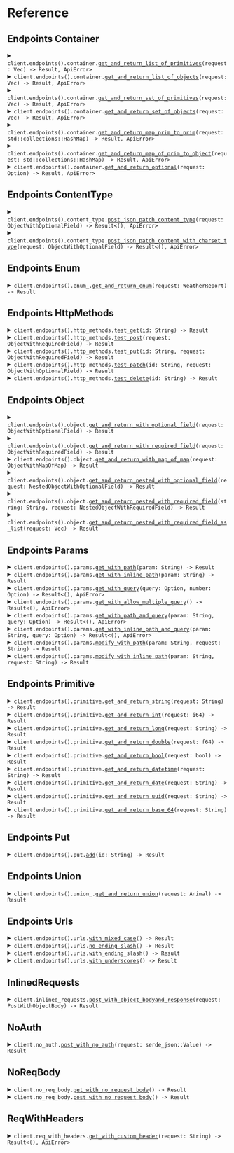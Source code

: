 # Reference
## Endpoints Container
<details><summary><code>client.endpoints().container.<a href="/src/api/resources/endpoints/container/client.rs">get_and_return_list_of_primitives</a>(request: Vec<String>) -> Result<Vec<String>, ApiError></code></summary>
<dl>
<dd>

#### 🔌 Usage

<dl>
<dd>

<dl>
<dd>

```rust
use seed_exhaustive::{ClientConfig, ExhaustiveClient};
use std::collections::HashSet;

#[tokio::main]
async fn main() {
    let config = ClientConfig {
        token: Some("<token>".to_string()),
        ..Default::default()
    };
    let client = ExhaustiveClient::new(config).expect("Failed to build client");
    client
        .endpoints
        .container
        .get_and_return_list_of_primitives(&vec!["string".to_string(), "string".to_string()], None)
        .await;
}
```
</dd>
</dl>
</dd>
</dl>


</dd>
</dl>
</details>

<details><summary><code>client.endpoints().container.<a href="/src/api/resources/endpoints/container/client.rs">get_and_return_list_of_objects</a>(request: Vec<ObjectWithRequiredField>) -> Result<Vec<ObjectWithRequiredField>, ApiError></code></summary>
<dl>
<dd>

#### 🔌 Usage

<dl>
<dd>

<dl>
<dd>

```rust
use seed_exhaustive::{ClientConfig, ExhaustiveClient};
use std::collections::{HashMap, HashSet};

#[tokio::main]
async fn main() {
    let config = ClientConfig {
        token: Some("<token>".to_string()),
        ..Default::default()
    };
    let client = ExhaustiveClient::new(config).expect("Failed to build client");
    client
        .endpoints
        .container
        .get_and_return_list_of_objects(
            &vec![
                ObjectWithRequiredField {
                    string: "string".to_string(),
                },
                ObjectWithRequiredField {
                    string: "string".to_string(),
                },
            ],
            None,
        )
        .await;
}
```
</dd>
</dl>
</dd>
</dl>


</dd>
</dl>
</details>

<details><summary><code>client.endpoints().container.<a href="/src/api/resources/endpoints/container/client.rs">get_and_return_set_of_primitives</a>(request: Vec<String>) -> Result<Vec<String>, ApiError></code></summary>
<dl>
<dd>

#### 🔌 Usage

<dl>
<dd>

<dl>
<dd>

```rust
use seed_exhaustive::{ClientConfig, ExhaustiveClient};
use std::collections::HashSet;

#[tokio::main]
async fn main() {
    let config = ClientConfig {
        token: Some("<token>".to_string()),
        ..Default::default()
    };
    let client = ExhaustiveClient::new(config).expect("Failed to build client");
    client
        .endpoints
        .container
        .get_and_return_set_of_primitives(&HashSet::from(["string".to_string()]), None)
        .await;
}
```
</dd>
</dl>
</dd>
</dl>


</dd>
</dl>
</details>

<details><summary><code>client.endpoints().container.<a href="/src/api/resources/endpoints/container/client.rs">get_and_return_set_of_objects</a>(request: Vec<ObjectWithRequiredField>) -> Result<Vec<ObjectWithRequiredField>, ApiError></code></summary>
<dl>
<dd>

#### 🔌 Usage

<dl>
<dd>

<dl>
<dd>

```rust
use seed_exhaustive::{ClientConfig, ExhaustiveClient};
use std::collections::{HashMap, HashSet};

#[tokio::main]
async fn main() {
    let config = ClientConfig {
        token: Some("<token>".to_string()),
        ..Default::default()
    };
    let client = ExhaustiveClient::new(config).expect("Failed to build client");
    client
        .endpoints
        .container
        .get_and_return_set_of_objects(
            &HashSet::from([ObjectWithRequiredField {
                string: "string".to_string(),
            }]),
            None,
        )
        .await;
}
```
</dd>
</dl>
</dd>
</dl>


</dd>
</dl>
</details>

<details><summary><code>client.endpoints().container.<a href="/src/api/resources/endpoints/container/client.rs">get_and_return_map_prim_to_prim</a>(request: std::collections::HashMap<String, String>) -> Result<std::collections::HashMap<String, String>, ApiError></code></summary>
<dl>
<dd>

#### 🔌 Usage

<dl>
<dd>

<dl>
<dd>

```rust
use seed_exhaustive::{ClientConfig, ExhaustiveClient};
use std::collections::HashMap;

#[tokio::main]
async fn main() {
    let config = ClientConfig {
        token: Some("<token>".to_string()),
        ..Default::default()
    };
    let client = ExhaustiveClient::new(config).expect("Failed to build client");
    client
        .endpoints
        .container
        .get_and_return_map_prim_to_prim(
            &HashMap::from([("string".to_string(), "string".to_string())]),
            None,
        )
        .await;
}
```
</dd>
</dl>
</dd>
</dl>


</dd>
</dl>
</details>

<details><summary><code>client.endpoints().container.<a href="/src/api/resources/endpoints/container/client.rs">get_and_return_map_of_prim_to_object</a>(request: std::collections::HashMap<String, ObjectWithRequiredField>) -> Result<std::collections::HashMap<String, ObjectWithRequiredField>, ApiError></code></summary>
<dl>
<dd>

#### 🔌 Usage

<dl>
<dd>

<dl>
<dd>

```rust
use seed_exhaustive::{ClientConfig, ExhaustiveClient};
use std::collections::HashMap;

#[tokio::main]
async fn main() {
    let config = ClientConfig {
        token: Some("<token>".to_string()),
        ..Default::default()
    };
    let client = ExhaustiveClient::new(config).expect("Failed to build client");
    client
        .endpoints
        .container
        .get_and_return_map_of_prim_to_object(
            &HashMap::from([(
                "string".to_string(),
                ObjectWithRequiredField {
                    string: "string".to_string(),
                },
            )]),
            None,
        )
        .await;
}
```
</dd>
</dl>
</dd>
</dl>


</dd>
</dl>
</details>

<details><summary><code>client.endpoints().container.<a href="/src/api/resources/endpoints/container/client.rs">get_and_return_optional</a>(request: Option<ObjectWithRequiredField>) -> Result<Option<ObjectWithRequiredField>, ApiError></code></summary>
<dl>
<dd>

#### 🔌 Usage

<dl>
<dd>

<dl>
<dd>

```rust
use seed_exhaustive::{ClientConfig, ExhaustiveClient};
use std::collections::HashMap;

#[tokio::main]
async fn main() {
    let config = ClientConfig {
        token: Some("<token>".to_string()),
        ..Default::default()
    };
    let client = ExhaustiveClient::new(config).expect("Failed to build client");
    client
        .endpoints
        .container
        .get_and_return_optional(
            &Some(ObjectWithRequiredField {
                string: "string".to_string(),
            }),
            None,
        )
        .await;
}
```
</dd>
</dl>
</dd>
</dl>


</dd>
</dl>
</details>

## Endpoints ContentType
<details><summary><code>client.endpoints().content_type.<a href="/src/api/resources/endpoints/content_type/client.rs">post_json_patch_content_type</a>(request: ObjectWithOptionalField) -> Result<(), ApiError></code></summary>
<dl>
<dd>

#### 🔌 Usage

<dl>
<dd>

<dl>
<dd>

```rust
use chrono::{DateTime, NaiveDate, Utc};
use seed_exhaustive::{ClientConfig, ExhaustiveClient, ObjectWithOptionalField};
use std::collections::{HashMap, HashSet};
use uuid::Uuid;

#[tokio::main]
async fn main() {
    let config = ClientConfig {
        token: Some("<token>".to_string()),
        ..Default::default()
    };
    let client = ExhaustiveClient::new(config).expect("Failed to build client");
    client
        .endpoints
        .content_type
        .post_json_patch_content_type(
            &ObjectWithOptionalField {
                string: Some("string".to_string()),
                integer: Some(1),
                long: Some(1000000),
                double: Some(1.1),
                bool: Some(true),
                datetime: Some(
                    DateTime::parse_from_rfc3339("2024-01-15T09:30:00Z")
                        .unwrap()
                        .with_timezone(&Utc),
                ),
                date: Some(NaiveDate::parse_from_str("2023-01-15", "%Y-%m-%d").unwrap()),
                uuid: Some(Uuid::parse_str("d5e9c84f-c2b2-4bf4-b4b0-7ffd7a9ffc32").unwrap()),
                base_64: Some("SGVsbG8gd29ybGQh".to_string()),
                list: Some(vec!["list".to_string(), "list".to_string()]),
                set: Some(HashSet::from(["set".to_string()])),
                map: Some(HashMap::from([(1, "map".to_string())])),
                bigint: Some("1000000".to_string()),
            },
            None,
        )
        .await;
}
```
</dd>
</dl>
</dd>
</dl>


</dd>
</dl>
</details>

<details><summary><code>client.endpoints().content_type.<a href="/src/api/resources/endpoints/content_type/client.rs">post_json_patch_content_with_charset_type</a>(request: ObjectWithOptionalField) -> Result<(), ApiError></code></summary>
<dl>
<dd>

#### 🔌 Usage

<dl>
<dd>

<dl>
<dd>

```rust
use chrono::{DateTime, NaiveDate, Utc};
use seed_exhaustive::{ClientConfig, ExhaustiveClient, ObjectWithOptionalField};
use std::collections::{HashMap, HashSet};
use uuid::Uuid;

#[tokio::main]
async fn main() {
    let config = ClientConfig {
        token: Some("<token>".to_string()),
        ..Default::default()
    };
    let client = ExhaustiveClient::new(config).expect("Failed to build client");
    client
        .endpoints
        .content_type
        .post_json_patch_content_with_charset_type(
            &ObjectWithOptionalField {
                string: Some("string".to_string()),
                integer: Some(1),
                long: Some(1000000),
                double: Some(1.1),
                bool: Some(true),
                datetime: Some(
                    DateTime::parse_from_rfc3339("2024-01-15T09:30:00Z")
                        .unwrap()
                        .with_timezone(&Utc),
                ),
                date: Some(NaiveDate::parse_from_str("2023-01-15", "%Y-%m-%d").unwrap()),
                uuid: Some(Uuid::parse_str("d5e9c84f-c2b2-4bf4-b4b0-7ffd7a9ffc32").unwrap()),
                base_64: Some("SGVsbG8gd29ybGQh".to_string()),
                list: Some(vec!["list".to_string(), "list".to_string()]),
                set: Some(HashSet::from(["set".to_string()])),
                map: Some(HashMap::from([(1, "map".to_string())])),
                bigint: Some("1000000".to_string()),
            },
            None,
        )
        .await;
}
```
</dd>
</dl>
</dd>
</dl>


</dd>
</dl>
</details>

## Endpoints Enum
<details><summary><code>client.endpoints().enum_.<a href="/src/api/resources/endpoints/enum_/client.rs">get_and_return_enum</a>(request: WeatherReport) -> Result<WeatherReport, ApiError></code></summary>
<dl>
<dd>

#### 🔌 Usage

<dl>
<dd>

<dl>
<dd>

```rust
use seed_exhaustive::{ClientConfig, ExhaustiveClient, WeatherReport};

#[tokio::main]
async fn main() {
    let config = ClientConfig {
        token: Some("<token>".to_string()),
        ..Default::default()
    };
    let client = ExhaustiveClient::new(config).expect("Failed to build client");
    client
        .endpoints
        .enum_
        .get_and_return_enum(&WeatherReport::Sunny, None)
        .await;
}
```
</dd>
</dl>
</dd>
</dl>


</dd>
</dl>
</details>

## Endpoints HttpMethods
<details><summary><code>client.endpoints().http_methods.<a href="/src/api/resources/endpoints/http_methods/client.rs">test_get</a>(id: String) -> Result<String, ApiError></code></summary>
<dl>
<dd>

#### 🔌 Usage

<dl>
<dd>

<dl>
<dd>

```rust
use seed_exhaustive::{ClientConfig, ExhaustiveClient};

#[tokio::main]
async fn main() {
    let config = ClientConfig {
        token: Some("<token>".to_string()),
        ..Default::default()
    };
    let client = ExhaustiveClient::new(config).expect("Failed to build client");
    client
        .endpoints
        .http_methods
        .test_get(&"id".to_string(), None)
        .await;
}
```
</dd>
</dl>
</dd>
</dl>

#### ⚙️ Parameters

<dl>
<dd>

<dl>
<dd>

**id:** `String` 
    
</dd>
</dl>
</dd>
</dl>


</dd>
</dl>
</details>

<details><summary><code>client.endpoints().http_methods.<a href="/src/api/resources/endpoints/http_methods/client.rs">test_post</a>(request: ObjectWithRequiredField) -> Result<ObjectWithOptionalField, ApiError></code></summary>
<dl>
<dd>

#### 🔌 Usage

<dl>
<dd>

<dl>
<dd>

```rust
use seed_exhaustive::{ClientConfig, ExhaustiveClient, ObjectWithRequiredField};
use std::collections::HashMap;

#[tokio::main]
async fn main() {
    let config = ClientConfig {
        token: Some("<token>".to_string()),
        ..Default::default()
    };
    let client = ExhaustiveClient::new(config).expect("Failed to build client");
    client
        .endpoints
        .http_methods
        .test_post(
            &ObjectWithRequiredField {
                string: "string".to_string(),
            },
            None,
        )
        .await;
}
```
</dd>
</dl>
</dd>
</dl>


</dd>
</dl>
</details>

<details><summary><code>client.endpoints().http_methods.<a href="/src/api/resources/endpoints/http_methods/client.rs">test_put</a>(id: String, request: ObjectWithRequiredField) -> Result<ObjectWithOptionalField, ApiError></code></summary>
<dl>
<dd>

#### 🔌 Usage

<dl>
<dd>

<dl>
<dd>

```rust
use seed_exhaustive::{ClientConfig, ExhaustiveClient, ObjectWithRequiredField};
use std::collections::HashMap;

#[tokio::main]
async fn main() {
    let config = ClientConfig {
        token: Some("<token>".to_string()),
        ..Default::default()
    };
    let client = ExhaustiveClient::new(config).expect("Failed to build client");
    client
        .endpoints
        .http_methods
        .test_put(
            &"id".to_string(),
            &ObjectWithRequiredField {
                string: "string".to_string(),
            },
            None,
        )
        .await;
}
```
</dd>
</dl>
</dd>
</dl>

#### ⚙️ Parameters

<dl>
<dd>

<dl>
<dd>

**id:** `String` 
    
</dd>
</dl>
</dd>
</dl>


</dd>
</dl>
</details>

<details><summary><code>client.endpoints().http_methods.<a href="/src/api/resources/endpoints/http_methods/client.rs">test_patch</a>(id: String, request: ObjectWithOptionalField) -> Result<ObjectWithOptionalField, ApiError></code></summary>
<dl>
<dd>

#### 🔌 Usage

<dl>
<dd>

<dl>
<dd>

```rust
use chrono::{DateTime, NaiveDate, Utc};
use seed_exhaustive::{ClientConfig, ExhaustiveClient, ObjectWithOptionalField};
use std::collections::{HashMap, HashSet};
use uuid::Uuid;

#[tokio::main]
async fn main() {
    let config = ClientConfig {
        token: Some("<token>".to_string()),
        ..Default::default()
    };
    let client = ExhaustiveClient::new(config).expect("Failed to build client");
    client
        .endpoints
        .http_methods
        .test_patch(
            &"id".to_string(),
            &ObjectWithOptionalField {
                string: Some("string".to_string()),
                integer: Some(1),
                long: Some(1000000),
                double: Some(1.1),
                bool: Some(true),
                datetime: Some(
                    DateTime::parse_from_rfc3339("2024-01-15T09:30:00Z")
                        .unwrap()
                        .with_timezone(&Utc),
                ),
                date: Some(NaiveDate::parse_from_str("2023-01-15", "%Y-%m-%d").unwrap()),
                uuid: Some(Uuid::parse_str("d5e9c84f-c2b2-4bf4-b4b0-7ffd7a9ffc32").unwrap()),
                base_64: Some("SGVsbG8gd29ybGQh".to_string()),
                list: Some(vec!["list".to_string(), "list".to_string()]),
                set: Some(HashSet::from(["set".to_string()])),
                map: Some(HashMap::from([(1, "map".to_string())])),
                bigint: Some("1000000".to_string()),
            },
            None,
        )
        .await;
}
```
</dd>
</dl>
</dd>
</dl>

#### ⚙️ Parameters

<dl>
<dd>

<dl>
<dd>

**id:** `String` 
    
</dd>
</dl>
</dd>
</dl>


</dd>
</dl>
</details>

<details><summary><code>client.endpoints().http_methods.<a href="/src/api/resources/endpoints/http_methods/client.rs">test_delete</a>(id: String) -> Result<bool, ApiError></code></summary>
<dl>
<dd>

#### 🔌 Usage

<dl>
<dd>

<dl>
<dd>

```rust
use seed_exhaustive::{ClientConfig, ExhaustiveClient};

#[tokio::main]
async fn main() {
    let config = ClientConfig {
        token: Some("<token>".to_string()),
        ..Default::default()
    };
    let client = ExhaustiveClient::new(config).expect("Failed to build client");
    client
        .endpoints
        .http_methods
        .test_delete(&"id".to_string(), None)
        .await;
}
```
</dd>
</dl>
</dd>
</dl>

#### ⚙️ Parameters

<dl>
<dd>

<dl>
<dd>

**id:** `String` 
    
</dd>
</dl>
</dd>
</dl>


</dd>
</dl>
</details>

## Endpoints Object
<details><summary><code>client.endpoints().object.<a href="/src/api/resources/endpoints/object/client.rs">get_and_return_with_optional_field</a>(request: ObjectWithOptionalField) -> Result<ObjectWithOptionalField, ApiError></code></summary>
<dl>
<dd>

#### 🔌 Usage

<dl>
<dd>

<dl>
<dd>

```rust
use chrono::{DateTime, NaiveDate, Utc};
use seed_exhaustive::{ClientConfig, ExhaustiveClient, ObjectWithOptionalField};
use std::collections::{HashMap, HashSet};
use uuid::Uuid;

#[tokio::main]
async fn main() {
    let config = ClientConfig {
        token: Some("<token>".to_string()),
        ..Default::default()
    };
    let client = ExhaustiveClient::new(config).expect("Failed to build client");
    client
        .endpoints
        .object
        .get_and_return_with_optional_field(
            &ObjectWithOptionalField {
                string: Some("string".to_string()),
                integer: Some(1),
                long: Some(1000000),
                double: Some(1.1),
                bool: Some(true),
                datetime: Some(
                    DateTime::parse_from_rfc3339("2024-01-15T09:30:00Z")
                        .unwrap()
                        .with_timezone(&Utc),
                ),
                date: Some(NaiveDate::parse_from_str("2023-01-15", "%Y-%m-%d").unwrap()),
                uuid: Some(Uuid::parse_str("d5e9c84f-c2b2-4bf4-b4b0-7ffd7a9ffc32").unwrap()),
                base_64: Some("SGVsbG8gd29ybGQh".to_string()),
                list: Some(vec!["list".to_string(), "list".to_string()]),
                set: Some(HashSet::from(["set".to_string()])),
                map: Some(HashMap::from([(1, "map".to_string())])),
                bigint: Some("1000000".to_string()),
            },
            None,
        )
        .await;
}
```
</dd>
</dl>
</dd>
</dl>


</dd>
</dl>
</details>

<details><summary><code>client.endpoints().object.<a href="/src/api/resources/endpoints/object/client.rs">get_and_return_with_required_field</a>(request: ObjectWithRequiredField) -> Result<ObjectWithRequiredField, ApiError></code></summary>
<dl>
<dd>

#### 🔌 Usage

<dl>
<dd>

<dl>
<dd>

```rust
use seed_exhaustive::{ClientConfig, ExhaustiveClient, ObjectWithRequiredField};
use std::collections::HashMap;

#[tokio::main]
async fn main() {
    let config = ClientConfig {
        token: Some("<token>".to_string()),
        ..Default::default()
    };
    let client = ExhaustiveClient::new(config).expect("Failed to build client");
    client
        .endpoints
        .object
        .get_and_return_with_required_field(
            &ObjectWithRequiredField {
                string: "string".to_string(),
            },
            None,
        )
        .await;
}
```
</dd>
</dl>
</dd>
</dl>


</dd>
</dl>
</details>

<details><summary><code>client.endpoints().object.<a href="/src/api/resources/endpoints/object/client.rs">get_and_return_with_map_of_map</a>(request: ObjectWithMapOfMap) -> Result<ObjectWithMapOfMap, ApiError></code></summary>
<dl>
<dd>

#### 🔌 Usage

<dl>
<dd>

<dl>
<dd>

```rust
use seed_exhaustive::{ClientConfig, ExhaustiveClient, ObjectWithMapOfMap};
use std::collections::HashMap;

#[tokio::main]
async fn main() {
    let config = ClientConfig {
        token: Some("<token>".to_string()),
        ..Default::default()
    };
    let client = ExhaustiveClient::new(config).expect("Failed to build client");
    client
        .endpoints
        .object
        .get_and_return_with_map_of_map(
            &ObjectWithMapOfMap {
                map: HashMap::from([(
                    "map".to_string(),
                    HashMap::from([("map".to_string(), "map".to_string())]),
                )]),
            },
            None,
        )
        .await;
}
```
</dd>
</dl>
</dd>
</dl>


</dd>
</dl>
</details>

<details><summary><code>client.endpoints().object.<a href="/src/api/resources/endpoints/object/client.rs">get_and_return_nested_with_optional_field</a>(request: NestedObjectWithOptionalField) -> Result<NestedObjectWithOptionalField, ApiError></code></summary>
<dl>
<dd>

#### 🔌 Usage

<dl>
<dd>

<dl>
<dd>

```rust
use chrono::{DateTime, NaiveDate, Utc};
use seed_exhaustive::{
    ClientConfig, ExhaustiveClient, NestedObjectWithOptionalField, ObjectWithOptionalField,
};
use std::collections::{HashMap, HashSet};
use uuid::Uuid;

#[tokio::main]
async fn main() {
    let config = ClientConfig {
        token: Some("<token>".to_string()),
        ..Default::default()
    };
    let client = ExhaustiveClient::new(config).expect("Failed to build client");
    client
        .endpoints
        .object
        .get_and_return_nested_with_optional_field(
            &NestedObjectWithOptionalField {
                string: Some("string".to_string()),
                nested_object: Some(ObjectWithOptionalField {
                    string: Some("string".to_string()),
                    integer: Some(1),
                    long: Some(1000000),
                    double: Some(1.1),
                    bool: Some(true),
                    datetime: Some(
                        DateTime::parse_from_rfc3339("2024-01-15T09:30:00Z")
                            .unwrap()
                            .with_timezone(&Utc),
                    ),
                    date: Some(NaiveDate::parse_from_str("2023-01-15", "%Y-%m-%d").unwrap()),
                    uuid: Some(Uuid::parse_str("d5e9c84f-c2b2-4bf4-b4b0-7ffd7a9ffc32").unwrap()),
                    base_64: Some("SGVsbG8gd29ybGQh".to_string()),
                    list: Some(vec!["list".to_string(), "list".to_string()]),
                    set: Some(HashSet::from(["set".to_string()])),
                    map: Some(HashMap::from([(1, "map".to_string())])),
                    bigint: Some("1000000".to_string()),
                }),
            },
            None,
        )
        .await;
}
```
</dd>
</dl>
</dd>
</dl>


</dd>
</dl>
</details>

<details><summary><code>client.endpoints().object.<a href="/src/api/resources/endpoints/object/client.rs">get_and_return_nested_with_required_field</a>(string: String, request: NestedObjectWithRequiredField) -> Result<NestedObjectWithRequiredField, ApiError></code></summary>
<dl>
<dd>

#### 🔌 Usage

<dl>
<dd>

<dl>
<dd>

```rust
use chrono::{DateTime, NaiveDate, Utc};
use seed_exhaustive::{
    ClientConfig, ExhaustiveClient, NestedObjectWithRequiredField, ObjectWithOptionalField,
};
use std::collections::{HashMap, HashSet};
use uuid::Uuid;

#[tokio::main]
async fn main() {
    let config = ClientConfig {
        token: Some("<token>".to_string()),
        ..Default::default()
    };
    let client = ExhaustiveClient::new(config).expect("Failed to build client");
    client
        .endpoints
        .object
        .get_and_return_nested_with_required_field(
            &"string".to_string(),
            &NestedObjectWithRequiredField {
                string: "string".to_string(),
                nested_object: ObjectWithOptionalField {
                    string: Some("string".to_string()),
                    integer: Some(1),
                    long: Some(1000000),
                    double: Some(1.1),
                    bool: Some(true),
                    datetime: Some(
                        DateTime::parse_from_rfc3339("2024-01-15T09:30:00Z")
                            .unwrap()
                            .with_timezone(&Utc),
                    ),
                    date: Some(NaiveDate::parse_from_str("2023-01-15", "%Y-%m-%d").unwrap()),
                    uuid: Some(Uuid::parse_str("d5e9c84f-c2b2-4bf4-b4b0-7ffd7a9ffc32").unwrap()),
                    base_64: Some("SGVsbG8gd29ybGQh".to_string()),
                    list: Some(vec!["list".to_string(), "list".to_string()]),
                    set: Some(HashSet::from(["set".to_string()])),
                    map: Some(HashMap::from([(1, "map".to_string())])),
                    bigint: Some("1000000".to_string()),
                },
            },
            None,
        )
        .await;
}
```
</dd>
</dl>
</dd>
</dl>

#### ⚙️ Parameters

<dl>
<dd>

<dl>
<dd>

**string:** `String` 
    
</dd>
</dl>
</dd>
</dl>


</dd>
</dl>
</details>

<details><summary><code>client.endpoints().object.<a href="/src/api/resources/endpoints/object/client.rs">get_and_return_nested_with_required_field_as_list</a>(request: Vec<NestedObjectWithRequiredField>) -> Result<NestedObjectWithRequiredField, ApiError></code></summary>
<dl>
<dd>

#### 🔌 Usage

<dl>
<dd>

<dl>
<dd>

```rust
use chrono::{DateTime, NaiveDate, Utc};
use seed_exhaustive::{ClientConfig, ExhaustiveClient};
use std::collections::{HashMap, HashSet};
use uuid::Uuid;

#[tokio::main]
async fn main() {
    let config = ClientConfig {
        token: Some("<token>".to_string()),
        ..Default::default()
    };
    let client = ExhaustiveClient::new(config).expect("Failed to build client");
    client
        .endpoints
        .object
        .get_and_return_nested_with_required_field_as_list(
            &vec![
                NestedObjectWithRequiredField {
                    string: "string".to_string(),
                    nested_object: ObjectWithOptionalField {
                        string: Some("string".to_string()),
                        integer: Some(1),
                        long: Some(1000000),
                        double: Some(1.1),
                        bool: Some(true),
                        datetime: Some(
                            DateTime::parse_from_rfc3339("2024-01-15T09:30:00Z")
                                .unwrap()
                                .with_timezone(&Utc),
                        ),
                        date: Some(NaiveDate::parse_from_str("2023-01-15", "%Y-%m-%d").unwrap()),
                        uuid: Some(
                            Uuid::parse_str("d5e9c84f-c2b2-4bf4-b4b0-7ffd7a9ffc32").unwrap(),
                        ),
                        base_64: Some("SGVsbG8gd29ybGQh".to_string()),
                        list: Some(vec!["list".to_string(), "list".to_string()]),
                        set: Some(HashSet::from(["set".to_string()])),
                        map: Some(HashMap::from([(1, "map".to_string())])),
                        bigint: Some("1000000".to_string()),
                    },
                },
                NestedObjectWithRequiredField {
                    string: "string".to_string(),
                    nested_object: ObjectWithOptionalField {
                        string: Some("string".to_string()),
                        integer: Some(1),
                        long: Some(1000000),
                        double: Some(1.1),
                        bool: Some(true),
                        datetime: Some(
                            DateTime::parse_from_rfc3339("2024-01-15T09:30:00Z")
                                .unwrap()
                                .with_timezone(&Utc),
                        ),
                        date: Some(NaiveDate::parse_from_str("2023-01-15", "%Y-%m-%d").unwrap()),
                        uuid: Some(
                            Uuid::parse_str("d5e9c84f-c2b2-4bf4-b4b0-7ffd7a9ffc32").unwrap(),
                        ),
                        base_64: Some("SGVsbG8gd29ybGQh".to_string()),
                        list: Some(vec!["list".to_string(), "list".to_string()]),
                        set: Some(HashSet::from(["set".to_string()])),
                        map: Some(HashMap::from([(1, "map".to_string())])),
                        bigint: Some("1000000".to_string()),
                    },
                },
            ],
            None,
        )
        .await;
}
```
</dd>
</dl>
</dd>
</dl>


</dd>
</dl>
</details>

## Endpoints Params
<details><summary><code>client.endpoints().params.<a href="/src/api/resources/endpoints/params/client.rs">get_with_path</a>(param: String) -> Result<String, ApiError></code></summary>
<dl>
<dd>

#### 📝 Description

<dl>
<dd>

<dl>
<dd>

GET with path param
</dd>
</dl>
</dd>
</dl>

#### 🔌 Usage

<dl>
<dd>

<dl>
<dd>

```rust
use seed_exhaustive::{ClientConfig, ExhaustiveClient};

#[tokio::main]
async fn main() {
    let config = ClientConfig {
        token: Some("<token>".to_string()),
        ..Default::default()
    };
    let client = ExhaustiveClient::new(config).expect("Failed to build client");
    client
        .endpoints
        .params
        .get_with_path(&"param".to_string(), None)
        .await;
}
```
</dd>
</dl>
</dd>
</dl>

#### ⚙️ Parameters

<dl>
<dd>

<dl>
<dd>

**param:** `String` 
    
</dd>
</dl>
</dd>
</dl>


</dd>
</dl>
</details>

<details><summary><code>client.endpoints().params.<a href="/src/api/resources/endpoints/params/client.rs">get_with_inline_path</a>(param: String) -> Result<String, ApiError></code></summary>
<dl>
<dd>

#### 📝 Description

<dl>
<dd>

<dl>
<dd>

GET with path param
</dd>
</dl>
</dd>
</dl>

#### 🔌 Usage

<dl>
<dd>

<dl>
<dd>

```rust
use seed_exhaustive::{ClientConfig, ExhaustiveClient};

#[tokio::main]
async fn main() {
    let config = ClientConfig {
        token: Some("<token>".to_string()),
        ..Default::default()
    };
    let client = ExhaustiveClient::new(config).expect("Failed to build client");
    client
        .endpoints
        .params
        .get_with_path(&"param".to_string(), None)
        .await;
}
```
</dd>
</dl>
</dd>
</dl>

#### ⚙️ Parameters

<dl>
<dd>

<dl>
<dd>

**param:** `String` 
    
</dd>
</dl>
</dd>
</dl>


</dd>
</dl>
</details>

<details><summary><code>client.endpoints().params.<a href="/src/api/resources/endpoints/params/client.rs">get_with_query</a>(query: Option<String>, number: Option<i64>) -> Result<(), ApiError></code></summary>
<dl>
<dd>

#### 📝 Description

<dl>
<dd>

<dl>
<dd>

GET with query param
</dd>
</dl>
</dd>
</dl>

#### 🔌 Usage

<dl>
<dd>

<dl>
<dd>

```rust
use seed_exhaustive::{ClientConfig, ExhaustiveClient, GetWithQueryQueryRequest};

#[tokio::main]
async fn main() {
    let config = ClientConfig {
        token: Some("<token>".to_string()),
        ..Default::default()
    };
    let client = ExhaustiveClient::new(config).expect("Failed to build client");
    client
        .endpoints
        .params
        .get_with_query(
            &GetWithQueryQueryRequest {
                query: "query".to_string(),
                number: 1,
            },
            None,
        )
        .await;
}
```
</dd>
</dl>
</dd>
</dl>

#### ⚙️ Parameters

<dl>
<dd>

<dl>
<dd>

**query:** `String` 
    
</dd>
</dl>

<dl>
<dd>

**number:** `i64` 
    
</dd>
</dl>
</dd>
</dl>


</dd>
</dl>
</details>

<details><summary><code>client.endpoints().params.<a href="/src/api/resources/endpoints/params/client.rs">get_with_allow_multiple_query</a>() -> Result<(), ApiError></code></summary>
<dl>
<dd>

#### 📝 Description

<dl>
<dd>

<dl>
<dd>

GET with multiple of same query param
</dd>
</dl>
</dd>
</dl>

#### 🔌 Usage

<dl>
<dd>

<dl>
<dd>

```rust
use seed_exhaustive::{ClientConfig, ExhaustiveClient, GetWithQueryQueryRequest};

#[tokio::main]
async fn main() {
    let config = ClientConfig {
        token: Some("<token>".to_string()),
        ..Default::default()
    };
    let client = ExhaustiveClient::new(config).expect("Failed to build client");
    client
        .endpoints
        .params
        .get_with_query(
            &GetWithQueryQueryRequest {
                query: "query".to_string(),
                number: 1,
            },
            None,
        )
        .await;
}
```
</dd>
</dl>
</dd>
</dl>

#### ⚙️ Parameters

<dl>
<dd>

<dl>
<dd>

**query:** `String` 
    
</dd>
</dl>

<dl>
<dd>

**number:** `i64` 
    
</dd>
</dl>
</dd>
</dl>


</dd>
</dl>
</details>

<details><summary><code>client.endpoints().params.<a href="/src/api/resources/endpoints/params/client.rs">get_with_path_and_query</a>(param: String, query: Option<String>) -> Result<(), ApiError></code></summary>
<dl>
<dd>

#### 📝 Description

<dl>
<dd>

<dl>
<dd>

GET with path and query params
</dd>
</dl>
</dd>
</dl>

#### 🔌 Usage

<dl>
<dd>

<dl>
<dd>

```rust
use seed_exhaustive::{ClientConfig, ExhaustiveClient, GetWithPathAndQueryQueryRequest};

#[tokio::main]
async fn main() {
    let config = ClientConfig {
        token: Some("<token>".to_string()),
        ..Default::default()
    };
    let client = ExhaustiveClient::new(config).expect("Failed to build client");
    client
        .endpoints
        .params
        .get_with_path_and_query(
            &"param".to_string(),
            &GetWithPathAndQueryQueryRequest {
                query: "query".to_string(),
            },
            None,
        )
        .await;
}
```
</dd>
</dl>
</dd>
</dl>

#### ⚙️ Parameters

<dl>
<dd>

<dl>
<dd>

**param:** `String` 
    
</dd>
</dl>

<dl>
<dd>

**query:** `String` 
    
</dd>
</dl>
</dd>
</dl>


</dd>
</dl>
</details>

<details><summary><code>client.endpoints().params.<a href="/src/api/resources/endpoints/params/client.rs">get_with_inline_path_and_query</a>(param: String, query: Option<String>) -> Result<(), ApiError></code></summary>
<dl>
<dd>

#### 📝 Description

<dl>
<dd>

<dl>
<dd>

GET with path and query params
</dd>
</dl>
</dd>
</dl>

#### 🔌 Usage

<dl>
<dd>

<dl>
<dd>

```rust
use seed_exhaustive::{ClientConfig, ExhaustiveClient, GetWithPathAndQueryQueryRequest};

#[tokio::main]
async fn main() {
    let config = ClientConfig {
        token: Some("<token>".to_string()),
        ..Default::default()
    };
    let client = ExhaustiveClient::new(config).expect("Failed to build client");
    client
        .endpoints
        .params
        .get_with_path_and_query(
            &"param".to_string(),
            &GetWithPathAndQueryQueryRequest {
                query: "query".to_string(),
            },
            None,
        )
        .await;
}
```
</dd>
</dl>
</dd>
</dl>

#### ⚙️ Parameters

<dl>
<dd>

<dl>
<dd>

**param:** `String` 
    
</dd>
</dl>

<dl>
<dd>

**query:** `String` 
    
</dd>
</dl>
</dd>
</dl>


</dd>
</dl>
</details>

<details><summary><code>client.endpoints().params.<a href="/src/api/resources/endpoints/params/client.rs">modify_with_path</a>(param: String, request: String) -> Result<String, ApiError></code></summary>
<dl>
<dd>

#### 📝 Description

<dl>
<dd>

<dl>
<dd>

PUT to update with path param
</dd>
</dl>
</dd>
</dl>

#### 🔌 Usage

<dl>
<dd>

<dl>
<dd>

```rust
use seed_exhaustive::{ClientConfig, ExhaustiveClient};

#[tokio::main]
async fn main() {
    let config = ClientConfig {
        token: Some("<token>".to_string()),
        ..Default::default()
    };
    let client = ExhaustiveClient::new(config).expect("Failed to build client");
    client
        .endpoints
        .params
        .modify_with_path(&"param".to_string(), &"string".to_string(), None)
        .await;
}
```
</dd>
</dl>
</dd>
</dl>

#### ⚙️ Parameters

<dl>
<dd>

<dl>
<dd>

**param:** `String` 
    
</dd>
</dl>
</dd>
</dl>


</dd>
</dl>
</details>

<details><summary><code>client.endpoints().params.<a href="/src/api/resources/endpoints/params/client.rs">modify_with_inline_path</a>(param: String, request: String) -> Result<String, ApiError></code></summary>
<dl>
<dd>

#### 📝 Description

<dl>
<dd>

<dl>
<dd>

PUT to update with path param
</dd>
</dl>
</dd>
</dl>

#### 🔌 Usage

<dl>
<dd>

<dl>
<dd>

```rust
use seed_exhaustive::{ClientConfig, ExhaustiveClient};

#[tokio::main]
async fn main() {
    let config = ClientConfig {
        token: Some("<token>".to_string()),
        ..Default::default()
    };
    let client = ExhaustiveClient::new(config).expect("Failed to build client");
    client
        .endpoints
        .params
        .modify_with_path(&"param".to_string(), &"string".to_string(), None)
        .await;
}
```
</dd>
</dl>
</dd>
</dl>

#### ⚙️ Parameters

<dl>
<dd>

<dl>
<dd>

**param:** `String` 
    
</dd>
</dl>
</dd>
</dl>


</dd>
</dl>
</details>

## Endpoints Primitive
<details><summary><code>client.endpoints().primitive.<a href="/src/api/resources/endpoints/primitive/client.rs">get_and_return_string</a>(request: String) -> Result<String, ApiError></code></summary>
<dl>
<dd>

#### 🔌 Usage

<dl>
<dd>

<dl>
<dd>

```rust
use seed_exhaustive::{ClientConfig, ExhaustiveClient};

#[tokio::main]
async fn main() {
    let config = ClientConfig {
        token: Some("<token>".to_string()),
        ..Default::default()
    };
    let client = ExhaustiveClient::new(config).expect("Failed to build client");
    client
        .endpoints
        .primitive
        .get_and_return_string(&"string".to_string(), None)
        .await;
}
```
</dd>
</dl>
</dd>
</dl>


</dd>
</dl>
</details>

<details><summary><code>client.endpoints().primitive.<a href="/src/api/resources/endpoints/primitive/client.rs">get_and_return_int</a>(request: i64) -> Result<i64, ApiError></code></summary>
<dl>
<dd>

#### 🔌 Usage

<dl>
<dd>

<dl>
<dd>

```rust
use seed_exhaustive::{ClientConfig, ExhaustiveClient};

#[tokio::main]
async fn main() {
    let config = ClientConfig {
        token: Some("<token>".to_string()),
        ..Default::default()
    };
    let client = ExhaustiveClient::new(config).expect("Failed to build client");
    client
        .endpoints
        .primitive
        .get_and_return_int(&1, None)
        .await;
}
```
</dd>
</dl>
</dd>
</dl>


</dd>
</dl>
</details>

<details><summary><code>client.endpoints().primitive.<a href="/src/api/resources/endpoints/primitive/client.rs">get_and_return_long</a>(request: String) -> Result<String, ApiError></code></summary>
<dl>
<dd>

#### 🔌 Usage

<dl>
<dd>

<dl>
<dd>

```rust
use seed_exhaustive::{ClientConfig, ExhaustiveClient};

#[tokio::main]
async fn main() {
    let config = ClientConfig {
        token: Some("<token>".to_string()),
        ..Default::default()
    };
    let client = ExhaustiveClient::new(config).expect("Failed to build client");
    client
        .endpoints
        .primitive
        .get_and_return_long(&1000000, None)
        .await;
}
```
</dd>
</dl>
</dd>
</dl>


</dd>
</dl>
</details>

<details><summary><code>client.endpoints().primitive.<a href="/src/api/resources/endpoints/primitive/client.rs">get_and_return_double</a>(request: f64) -> Result<f64, ApiError></code></summary>
<dl>
<dd>

#### 🔌 Usage

<dl>
<dd>

<dl>
<dd>

```rust
use seed_exhaustive::{ClientConfig, ExhaustiveClient};

#[tokio::main]
async fn main() {
    let config = ClientConfig {
        token: Some("<token>".to_string()),
        ..Default::default()
    };
    let client = ExhaustiveClient::new(config).expect("Failed to build client");
    client
        .endpoints
        .primitive
        .get_and_return_double(&1.1, None)
        .await;
}
```
</dd>
</dl>
</dd>
</dl>


</dd>
</dl>
</details>

<details><summary><code>client.endpoints().primitive.<a href="/src/api/resources/endpoints/primitive/client.rs">get_and_return_bool</a>(request: bool) -> Result<bool, ApiError></code></summary>
<dl>
<dd>

#### 🔌 Usage

<dl>
<dd>

<dl>
<dd>

```rust
use seed_exhaustive::{ClientConfig, ExhaustiveClient};

#[tokio::main]
async fn main() {
    let config = ClientConfig {
        token: Some("<token>".to_string()),
        ..Default::default()
    };
    let client = ExhaustiveClient::new(config).expect("Failed to build client");
    client
        .endpoints
        .primitive
        .get_and_return_bool(&true, None)
        .await;
}
```
</dd>
</dl>
</dd>
</dl>


</dd>
</dl>
</details>

<details><summary><code>client.endpoints().primitive.<a href="/src/api/resources/endpoints/primitive/client.rs">get_and_return_datetime</a>(request: String) -> Result<String, ApiError></code></summary>
<dl>
<dd>

#### 🔌 Usage

<dl>
<dd>

<dl>
<dd>

```rust
use chrono::{DateTime, Utc};
use seed_exhaustive::{ClientConfig, ExhaustiveClient};

#[tokio::main]
async fn main() {
    let config = ClientConfig {
        token: Some("<token>".to_string()),
        ..Default::default()
    };
    let client = ExhaustiveClient::new(config).expect("Failed to build client");
    client
        .endpoints
        .primitive
        .get_and_return_datetime(
            &DateTime::parse_from_rfc3339("2024-01-15T09:30:00Z")
                .unwrap()
                .with_timezone(&Utc),
            None,
        )
        .await;
}
```
</dd>
</dl>
</dd>
</dl>


</dd>
</dl>
</details>

<details><summary><code>client.endpoints().primitive.<a href="/src/api/resources/endpoints/primitive/client.rs">get_and_return_date</a>(request: String) -> Result<String, ApiError></code></summary>
<dl>
<dd>

#### 🔌 Usage

<dl>
<dd>

<dl>
<dd>

```rust
use chrono::NaiveDate;
use seed_exhaustive::{ClientConfig, ExhaustiveClient};

#[tokio::main]
async fn main() {
    let config = ClientConfig {
        token: Some("<token>".to_string()),
        ..Default::default()
    };
    let client = ExhaustiveClient::new(config).expect("Failed to build client");
    client
        .endpoints
        .primitive
        .get_and_return_date(
            &NaiveDate::parse_from_str("2023-01-15", "%Y-%m-%d").unwrap(),
            None,
        )
        .await;
}
```
</dd>
</dl>
</dd>
</dl>


</dd>
</dl>
</details>

<details><summary><code>client.endpoints().primitive.<a href="/src/api/resources/endpoints/primitive/client.rs">get_and_return_uuid</a>(request: String) -> Result<String, ApiError></code></summary>
<dl>
<dd>

#### 🔌 Usage

<dl>
<dd>

<dl>
<dd>

```rust
use seed_exhaustive::{ClientConfig, ExhaustiveClient};
use uuid::Uuid;

#[tokio::main]
async fn main() {
    let config = ClientConfig {
        token: Some("<token>".to_string()),
        ..Default::default()
    };
    let client = ExhaustiveClient::new(config).expect("Failed to build client");
    client
        .endpoints
        .primitive
        .get_and_return_uuid(
            &Uuid::parse_str("d5e9c84f-c2b2-4bf4-b4b0-7ffd7a9ffc32").unwrap(),
            None,
        )
        .await;
}
```
</dd>
</dl>
</dd>
</dl>


</dd>
</dl>
</details>

<details><summary><code>client.endpoints().primitive.<a href="/src/api/resources/endpoints/primitive/client.rs">get_and_return_base_64</a>(request: String) -> Result<String, ApiError></code></summary>
<dl>
<dd>

#### 🔌 Usage

<dl>
<dd>

<dl>
<dd>

```rust
use seed_exhaustive::{ClientConfig, ExhaustiveClient};

#[tokio::main]
async fn main() {
    let config = ClientConfig {
        token: Some("<token>".to_string()),
        ..Default::default()
    };
    let client = ExhaustiveClient::new(config).expect("Failed to build client");
    client
        .endpoints
        .primitive
        .get_and_return_base_64(&"SGVsbG8gd29ybGQh".to_string(), None)
        .await;
}
```
</dd>
</dl>
</dd>
</dl>


</dd>
</dl>
</details>

## Endpoints Put
<details><summary><code>client.endpoints().put.<a href="/src/api/resources/endpoints/put/client.rs">add</a>(id: String) -> Result<PutResponse, ApiError></code></summary>
<dl>
<dd>

#### 🔌 Usage

<dl>
<dd>

<dl>
<dd>

```rust
use seed_exhaustive::{ClientConfig, ExhaustiveClient};

#[tokio::main]
async fn main() {
    let config = ClientConfig {
        token: Some("<token>".to_string()),
        ..Default::default()
    };
    let client = ExhaustiveClient::new(config).expect("Failed to build client");
    client.endpoints.put.add(&"id".to_string(), None).await;
}
```
</dd>
</dl>
</dd>
</dl>

#### ⚙️ Parameters

<dl>
<dd>

<dl>
<dd>

**id:** `String` 
    
</dd>
</dl>
</dd>
</dl>


</dd>
</dl>
</details>

## Endpoints Union
<details><summary><code>client.endpoints().union_.<a href="/src/api/resources/endpoints/union_/client.rs">get_and_return_union</a>(request: Animal) -> Result<Animal, ApiError></code></summary>
<dl>
<dd>

#### 🔌 Usage

<dl>
<dd>

<dl>
<dd>

```rust
use seed_exhaustive::{Animal, Cat, ClientConfig, Dog, ExhaustiveClient};
use std::collections::HashMap;

#[tokio::main]
async fn main() {
    let config = ClientConfig {
        token: Some("<token>".to_string()),
        ..Default::default()
    };
    let client = ExhaustiveClient::new(config).expect("Failed to build client");
    client
        .endpoints
        .union_
        .get_and_return_union(
            &Animal::Dog {
                data: Dog {
                    name: "name".to_string(),
                    likes_to_woof: true,
                },
            },
            None,
        )
        .await;
}
```
</dd>
</dl>
</dd>
</dl>


</dd>
</dl>
</details>

## Endpoints Urls
<details><summary><code>client.endpoints().urls.<a href="/src/api/resources/endpoints/urls/client.rs">with_mixed_case</a>() -> Result<String, ApiError></code></summary>
<dl>
<dd>

#### 🔌 Usage

<dl>
<dd>

<dl>
<dd>

```rust
use seed_exhaustive::{ClientConfig, ExhaustiveClient};

#[tokio::main]
async fn main() {
    let config = ClientConfig {
        token: Some("<token>".to_string()),
        ..Default::default()
    };
    let client = ExhaustiveClient::new(config).expect("Failed to build client");
    client.endpoints.urls.with_mixed_case(None).await;
}
```
</dd>
</dl>
</dd>
</dl>


</dd>
</dl>
</details>

<details><summary><code>client.endpoints().urls.<a href="/src/api/resources/endpoints/urls/client.rs">no_ending_slash</a>() -> Result<String, ApiError></code></summary>
<dl>
<dd>

#### 🔌 Usage

<dl>
<dd>

<dl>
<dd>

```rust
use seed_exhaustive::{ClientConfig, ExhaustiveClient};

#[tokio::main]
async fn main() {
    let config = ClientConfig {
        token: Some("<token>".to_string()),
        ..Default::default()
    };
    let client = ExhaustiveClient::new(config).expect("Failed to build client");
    client.endpoints.urls.no_ending_slash(None).await;
}
```
</dd>
</dl>
</dd>
</dl>


</dd>
</dl>
</details>

<details><summary><code>client.endpoints().urls.<a href="/src/api/resources/endpoints/urls/client.rs">with_ending_slash</a>() -> Result<String, ApiError></code></summary>
<dl>
<dd>

#### 🔌 Usage

<dl>
<dd>

<dl>
<dd>

```rust
use seed_exhaustive::{ClientConfig, ExhaustiveClient};

#[tokio::main]
async fn main() {
    let config = ClientConfig {
        token: Some("<token>".to_string()),
        ..Default::default()
    };
    let client = ExhaustiveClient::new(config).expect("Failed to build client");
    client.endpoints.urls.with_ending_slash(None).await;
}
```
</dd>
</dl>
</dd>
</dl>


</dd>
</dl>
</details>

<details><summary><code>client.endpoints().urls.<a href="/src/api/resources/endpoints/urls/client.rs">with_underscores</a>() -> Result<String, ApiError></code></summary>
<dl>
<dd>

#### 🔌 Usage

<dl>
<dd>

<dl>
<dd>

```rust
use seed_exhaustive::{ClientConfig, ExhaustiveClient};

#[tokio::main]
async fn main() {
    let config = ClientConfig {
        token: Some("<token>".to_string()),
        ..Default::default()
    };
    let client = ExhaustiveClient::new(config).expect("Failed to build client");
    client.endpoints.urls.with_underscores(None).await;
}
```
</dd>
</dl>
</dd>
</dl>


</dd>
</dl>
</details>

## InlinedRequests
<details><summary><code>client.inlined_requests.<a href="/src/api/resources/inlined_requests/client.rs">post_with_object_bodyand_response</a>(request: PostWithObjectBody) -> Result<ObjectWithOptionalField, ApiError></code></summary>
<dl>
<dd>

#### 📝 Description

<dl>
<dd>

<dl>
<dd>

POST with custom object in request body, response is an object
</dd>
</dl>
</dd>
</dl>

#### 🔌 Usage

<dl>
<dd>

<dl>
<dd>

```rust
use chrono::{DateTime, NaiveDate, Utc};
use seed_exhaustive::{ClientConfig, ExhaustiveClient, PostWithObjectBody};
use std::collections::{HashMap, HashSet};
use uuid::Uuid;

#[tokio::main]
async fn main() {
    let config = ClientConfig {
        token: Some("<token>".to_string()),
        ..Default::default()
    };
    let client = ExhaustiveClient::new(config).expect("Failed to build client");
    client
        .inlined_requests
        .post_with_object_bodyand_response(
            &PostWithObjectBody {
                string: "string".to_string(),
                integer: 1,
                nested_object: ObjectWithOptionalField {
                    string: Some("string".to_string()),
                    integer: Some(1),
                    long: Some(1000000),
                    double: Some(1.1),
                    bool: Some(true),
                    datetime: Some(
                        DateTime::parse_from_rfc3339("2024-01-15T09:30:00Z")
                            .unwrap()
                            .with_timezone(&Utc),
                    ),
                    date: Some(NaiveDate::parse_from_str("2023-01-15", "%Y-%m-%d").unwrap()),
                    uuid: Some(Uuid::parse_str("d5e9c84f-c2b2-4bf4-b4b0-7ffd7a9ffc32").unwrap()),
                    base_64: Some("SGVsbG8gd29ybGQh".to_string()),
                    list: Some(vec!["list".to_string(), "list".to_string()]),
                    set: Some(HashSet::from(["set".to_string()])),
                    map: Some(HashMap::from([(1, "map".to_string())])),
                    bigint: Some("1000000".to_string()),
                },
            },
            None,
        )
        .await;
}
```
</dd>
</dl>
</dd>
</dl>

#### ⚙️ Parameters

<dl>
<dd>

<dl>
<dd>

**string:** `String` 
    
</dd>
</dl>

<dl>
<dd>

**integer:** `i64` 
    
</dd>
</dl>

<dl>
<dd>

**nested_object:** `ObjectWithOptionalField` 
    
</dd>
</dl>
</dd>
</dl>


</dd>
</dl>
</details>

## NoAuth
<details><summary><code>client.no_auth.<a href="/src/api/resources/no_auth/client.rs">post_with_no_auth</a>(request: serde_json::Value) -> Result<bool, ApiError></code></summary>
<dl>
<dd>

#### 📝 Description

<dl>
<dd>

<dl>
<dd>

POST request with no auth
</dd>
</dl>
</dd>
</dl>

#### 🔌 Usage

<dl>
<dd>

<dl>
<dd>

```rust
use seed_exhaustive::{ClientConfig, ExhaustiveClient};
use std::collections::HashMap;

#[tokio::main]
async fn main() {
    let config = ClientConfig {
        token: Some("<token>".to_string()),
        ..Default::default()
    };
    let client = ExhaustiveClient::new(config).expect("Failed to build client");
    client
        .no_auth
        .post_with_no_auth(&serde_json::json!({"key":"value"}), None)
        .await;
}
```
</dd>
</dl>
</dd>
</dl>


</dd>
</dl>
</details>

## NoReqBody
<details><summary><code>client.no_req_body.<a href="/src/api/resources/no_req_body/client.rs">get_with_no_request_body</a>() -> Result<ObjectWithOptionalField, ApiError></code></summary>
<dl>
<dd>

#### 🔌 Usage

<dl>
<dd>

<dl>
<dd>

```rust
use seed_exhaustive::{ClientConfig, ExhaustiveClient};

#[tokio::main]
async fn main() {
    let config = ClientConfig {
        token: Some("<token>".to_string()),
        ..Default::default()
    };
    let client = ExhaustiveClient::new(config).expect("Failed to build client");
    client.no_req_body.get_with_no_request_body(None).await;
}
```
</dd>
</dl>
</dd>
</dl>


</dd>
</dl>
</details>

<details><summary><code>client.no_req_body.<a href="/src/api/resources/no_req_body/client.rs">post_with_no_request_body</a>() -> Result<String, ApiError></code></summary>
<dl>
<dd>

#### 🔌 Usage

<dl>
<dd>

<dl>
<dd>

```rust
use seed_exhaustive::{ClientConfig, ExhaustiveClient};

#[tokio::main]
async fn main() {
    let config = ClientConfig {
        token: Some("<token>".to_string()),
        ..Default::default()
    };
    let client = ExhaustiveClient::new(config).expect("Failed to build client");
    client.no_req_body.post_with_no_request_body(None).await;
}
```
</dd>
</dl>
</dd>
</dl>


</dd>
</dl>
</details>

## ReqWithHeaders
<details><summary><code>client.req_with_headers.<a href="/src/api/resources/req_with_headers/client.rs">get_with_custom_header</a>(request: String) -> Result<(), ApiError></code></summary>
<dl>
<dd>

#### 🔌 Usage

<dl>
<dd>

<dl>
<dd>

```rust
use seed_exhaustive::{ClientConfig, ExhaustiveClient, ReqWithHeaders};

#[tokio::main]
async fn main() {
    let config = ClientConfig {
        token: Some("<token>".to_string()),
        ..Default::default()
    };
    let client = ExhaustiveClient::new(config).expect("Failed to build client");
    client
        .req_with_headers
        .get_with_custom_header(
            &ReqWithHeaders {
                x_test_service_header: "X-TEST-SERVICE-HEADER".to_string(),
                x_test_endpoint_header: "X-TEST-ENDPOINT-HEADER".to_string(),
                body: "string".to_string(),
            },
            None,
        )
        .await;
}
```
</dd>
</dl>
</dd>
</dl>


</dd>
</dl>
</details>
